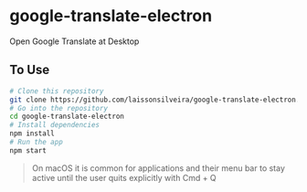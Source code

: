 # google-translate-electron

Open Google Translate at Desktop

## To Use

```bash
# Clone this repository
git clone https://github.com/laissonsilveira/google-translate-electron.git
# Go into the repository
cd google-translate-electron
# Install dependencies
npm install
# Run the app
npm start
```

> On macOS it is common for applications and their menu bar to stay active until the user quits explicitly with Cmd + Q
